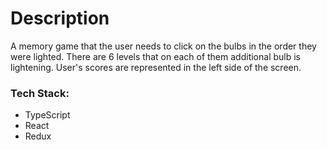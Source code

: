 # Description

A memory game that the user needs to click on the bulbs in the order they were lighted. There are 6 levels that on each of them additional bulb is lightening.
User's scores are represented in the left side of the screen.

### Tech Stack:
- TypeScript
- React
- Redux
